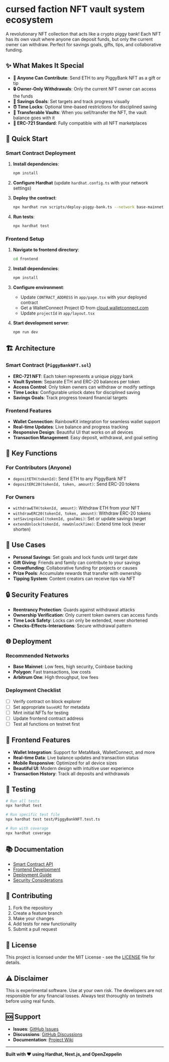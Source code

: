 # cursed faction NFT vault system ecosystem

A revolutionary NFT collection that acts like a crypto piggy bank! Each NFT has its own vault where anyone can deposit funds, but only the current owner can withdraw. Perfect for savings goals, gifts, tips, and collaborative funding.

## ✨ What Makes It Special

- **🎁 Anyone Can Contribute**: Send ETH to any PiggyBank NFT as a gift or tip
- **🔒 Owner-Only Withdrawals**: Only the current NFT owner can access the funds
- **🎯 Savings Goals**: Set targets and track progress visually
- **⏰ Time Locks**: Optional time-based restrictions for disciplined saving
- **🔄 Transferable Vaults**: When you sell/transfer the NFT, the vault balance goes with it
- **💎 ERC-721 Standard**: Fully compatible with all NFT marketplaces

## 🚀 Quick Start

### Smart Contract Deployment

1. **Install dependencies**:
   ```bash
   npm install
   ```

2. **Configure Hardhat** (update `hardhat.config.ts` with your network settings)

3. **Deploy the contract**:
   ```bash
   npx hardhat run scripts/deploy-piggy-bank.ts --network base-mainnet
   ```

4. **Run tests**:
   ```bash
   npx hardhat test
   ```

### Frontend Setup

1. **Navigate to frontend directory**:
   ```bash
   cd frontend
   ```

2. **Install dependencies**:
   ```bash
   npm install
   ```

3. **Configure environment**:
   - Update `CONTRACT_ADDRESS` in `app/page.tsx` with your deployed contract
   - Get a WalletConnect Project ID from [cloud.walletconnect.com](https://cloud.walletconnect.com)
   - Update `projectId` in `app/layout.tsx`

4. **Start development server**:
   ```bash
   npm run dev
   ```

## 🏗️ Architecture

### Smart Contract (`PiggyBankNFT.sol`)

- **ERC-721 NFT**: Each token represents a unique piggy bank
- **Vault System**: Separate ETH and ERC-20 balances per token
- **Access Control**: Only token owners can withdraw or modify settings
- **Time Locks**: Configurable unlock dates for disciplined saving
- **Savings Goals**: Track progress toward financial targets

### Frontend Features

- **Wallet Connection**: RainbowKit integration for seamless wallet support
- **Real-time Updates**: Live balance and progress tracking
- **Responsive Design**: Beautiful UI that works on all devices
- **Transaction Management**: Easy deposit, withdrawal, and goal setting

## 🔧 Key Functions

### For Contributors (Anyone)

- `depositETH(tokenId)`: Send ETH to any PiggyBank NFT
- `depositERC20(tokenId, token, amount)`: Send ERC-20 tokens

### For Owners

- `withdrawETH(tokenId, amount)`: Withdraw ETH from your NFT
- `withdrawERC20(tokenId, token, amount)`: Withdraw ERC-20 tokens
- `setSavingsGoal(tokenId, goalWei)`: Set or update savings target
- `extendUnlock(tokenId, newUnlockTime)`: Extend time lock (never shorten)

## 🎨 Use Cases

- **Personal Savings**: Set goals and lock funds until target date
- **Gift Giving**: Friends and family can contribute to your savings
- **Crowdfunding**: Collaborative funding for projects or causes
- **Prize Pools**: Accumulate rewards that transfer with ownership
- **Tipping System**: Content creators can receive tips via NFT

## 🔒 Security Features

- **Reentrancy Protection**: Guards against withdrawal attacks
- **Ownership Verification**: Only current token owners can access funds
- **Time Lock Safety**: Locks can only be extended, never shortened
- **Checks-Effects-Interactions**: Secure withdrawal pattern

## 🌐 Deployment

### Recommended Networks

- **Base Mainnet**: Low fees, high security, Coinbase backing
- **Polygon**: Fast transactions, low costs
- **Arbitrum One**: High throughput, low fees

### Deployment Checklist

- [ ] Verify contract on block explorer
- [ ] Set appropriate `baseURI` for metadata
- [ ] Mint initial NFTs for testing
- [ ] Update frontend contract address
- [ ] Test all functions on testnet first

## 📱 Frontend Features

- **Wallet Integration**: Support for MetaMask, WalletConnect, and more
- **Real-time Data**: Live balance updates and transaction status
- **Mobile Responsive**: Optimized for all device sizes
- **Beautiful UI**: Modern design with intuitive user experience
- **Transaction History**: Track all deposits and withdrawals

## 🧪 Testing

```bash
# Run all tests
npx hardhat test

# Run specific test file
npx hardhat test test/PiggyBankNFT.test.ts

# Run with coverage
npx hardhat coverage
```

## 📚 Documentation

- [Smart Contract API](./docs/smart-contract-api.md)
- [Frontend Development](./docs/frontend-guide.md)
- [Deployment Guide](./docs/deployment.md)
- [Security Considerations](./docs/security.md)

## 🤝 Contributing

1. Fork the repository
2. Create a feature branch
3. Make your changes
4. Add tests for new functionality
5. Submit a pull request

## 📄 License

This project is licensed under the MIT License - see the [LICENSE](LICENSE) file for details.

## ⚠️ Disclaimer

This is experimental software. Use at your own risk. The developers are not responsible for any financial losses. Always test thoroughly on testnets before using real funds.

## 🆘 Support

- **Issues**: [GitHub Issues](https://github.com/your-repo/issues)
- **Discussions**: [GitHub Discussions](https://github.com/your-repo/discussions)
- **Documentation**: [Project Wiki](https://github.com/your-repo/wiki)

---

**Built with ❤️ using Hardhat, Next.js, and OpenZeppelin**
